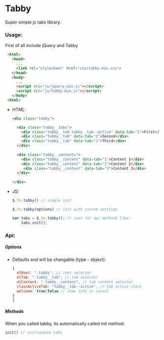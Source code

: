 # Tabby

Super simple js tabs library.

### Usage:
 First of all include jQuery and Tabby
 ```html
  <html>
    <head>
      ...
      <link rel="stylesheet" href="css/tabby.min.css">
    </head>
    <body>
      ...
      <script src="js/jquery.min.js"></script>
      <script src="js/tabby.min.js"></script>
    </body>
  <html>
 ```
 
 - HTML:
    ```html
    <div class="tabby">
    
      <div class="tabby__tabs">
        <div class="tabby__tab tabby__tab--active" data-tab="1">First</div>
        <div class="tabby__tab" data-tab="2">Second</div>
        <div class="tabby__tab" data-tab="3">Third</div>
      </div>
      
      <div class="tabby__contents">
        <div class="tabby__content" data-tab="1">Content 1</div>
        <div class="tabby__content" data-tab="2">Content 2</div>
         <div class="tabby__content" data-tab="3">Content 3</div> 
      </div>
      
    </div>
    ```
  - JS:
    ```js
    $.fn.tabby() // simple init
    
    $.fn.tabby(options) // init with custom settings
    
    var tabs = $.fn.tabby(); // init for api methods like:
        tabs.init();
    ```


### Api:
##### Options
- Defaults and will be changable (type - object):
    ```js
    {
      elRoot: ".tabby", // root selector
      elTab: ".tabby__tab", // tab selector
      elContent: ".tabby__content", // tab content selector
      classActiveTab: "tabby__tab--active", // tab active class
      welcome: true/false // show info in consol
    }
    ]
    ```
##### Methods
When you called tabby, its automatically called init method.
```js
init() // init/update tabs
```